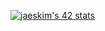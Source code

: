 [![jaeskim's 42 stats](https://badge42.herokuapp.com/api/stats/fteganprivacyEmail=trueprivacyName=true)](https://github.com/JaeSeoKim/badge42)
